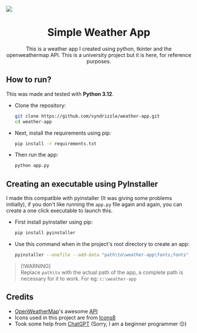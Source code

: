 <img align="center" src="https://github.com/Syndrizzle/weather-app/assets/96112833/1d154dbe-e415-4c43-8072-8d091a972856"></img>

<h1 align="center">Simple Weather App</h1>
<p align="center">This is a weather app I created using python, tkinter and the openweathermap API. This is a university project but it is here, for reference purposes.</p>

## How to run?
This was made and tested with **Python 3.12**.
- Clone the repository:
  ```bash
  git clone https://github.com/syndrizzle/weather-app.git
  cd weather-app
  ```
- Next, install the requirements using pip:
  ```bash
  pip install -r requirements.txt
  ```
- Then run the app:
  ```bash
  python app.py
  ```

## Creating an executable using PyInstaller 
I made this compatible with pyinstaller (It was giving some problems initially), if you don't like running the `app.py` file again and again, you can create a one click executable to launch this.
- First install pyinstaller using pip:
  ```bash
  pip install pyinstaller
  ```
- Use this command when in the project's root directory to create an app:
  ```bash
  pyinstaller --onefile --add-data "path\to\weather-app\fonts;fonts" --add-data "path\to\weather-app\icons;icons" --add-data "path\to\weather-app\ui;ui" --add-data "path\to\weather-app\api.py;." --icon "path\to\weather-app\icons\launcher\icon.png" --add-data "path\to\weather-app\config.json;." --noconsole app.py
  ```
> [!WARNING]<br>
> Replace `path\to` with the actual path of the app, a complete path is necessary for it to work. For eg: `c:\weather-app`

## Credits
- [OpenWeatherMap](https://openweathermap.org)'s awesome [API](https://openweathermap.org/api)
- Icons used in this project are from [Icons8](https://icons8.com)
- Took some help from [ChatGPT](https;//chat.openai.com) (Sorry, I am a beginner programmer 😔)
